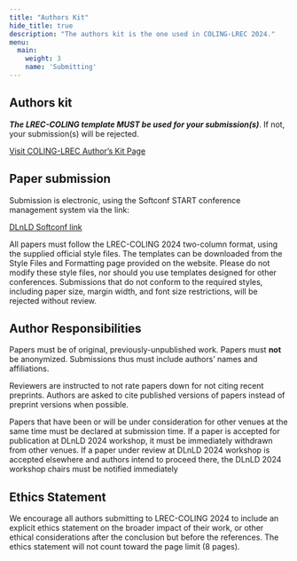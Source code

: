 ```yaml
---
title: "Authors Kit"
hide_title: true
description: "The authors kit is the one used in COLING-LREC 2024."
menu:
  main:
    weight: 3
    name: 'Submitting'
---
```


## Authors kit

***The LREC-COLING template MUST be used for your submission(s)***. If not, your submission(s) will be rejected.

[Visit COLING-LREC Author’s Kit Page](https://lrec-coling-2024.org/authors-kit/)

## Paper submission

Submission is electronic, using the Softconf START conference management system via the link:

[DLnLD Softconf link](https://softconf.com/lrec-coling2024/dlnld2024/)

All papers must follow the LREC-COLING 2024 two-column format, using the supplied official style files. The templates can be downloaded from the Style Files and Formatting page provided on the website. Please do not modify these style files, nor should you use templates designed for other conferences. Submissions that do not conform to the required styles, including paper size, margin width, and font size restrictions, will be rejected without review.

## Author Responsibilities

Papers must be of original, previously-unpublished work. Papers must **not** be anonymized. Submissions thus must include authors’ names and affiliations. 

<!--The submissions should also avoid links to non-anonymized repositories: the code should be either submitted as supplementary material in the final version of the paper, or as a link to an anonymized repository (e.g., Anonymous GitHub or Anonym Share). Papers that do not conform to these requirements will be rejected without review.-->

<!-- If the paper is available as a preprint, this must be indicated on the submission form but not in the paper itself. In addition, DLnLD 2024 workshop will follow the same policy as ACL conferences establishing an anonymity period during which non-anonymous posting of preprints is not allowed.

More specifically, direct submissions to DLnLD 2024 workshop may not be made available online (e.g. via a preprint server) in a non-anonymized form after September 22, 11:59PM UTC-12:00 (for arXiv, note that this refers to submission time).-->

Reviewers are instructed to not rate papers down for not citing recent preprints. Authors are asked to cite published versions of papers instead of preprint versions when possible.

Papers that have been or will be under consideration for other venues at the same time must be declared at submission time. If a paper is accepted for publication at DLnLD 2024 workshop, it must be immediately withdrawn from other venues. If a paper under review at DLnLD 2024 workshop is accepted elsewhere and authors intend to proceed there, the DLnLD 2024 workshop chairs must be notified immediately

## Ethics Statement

We encourage all authors submitting to LREC-COLING 2024 to include an explicit ethics statement on the broader impact of their work, or other ethical considerations after the conclusion but before the references. The ethics statement will not count toward the page limit (8 pages).
